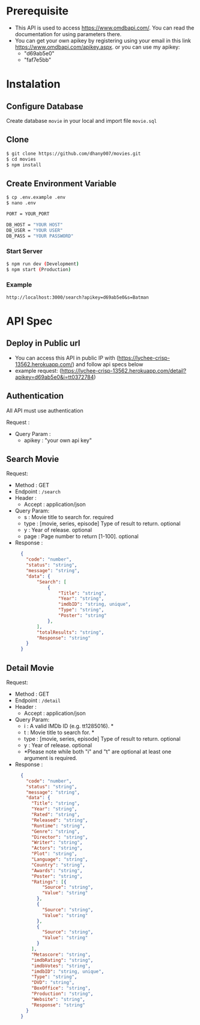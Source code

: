 # Prerequisite

- This API is used to access https://www.omdbapi.com/. You can read the documentation for using parameters there.
- You can get your own apikey by registering using your email in this link https://www.omdbapi.com/apikey.aspx. or you can use my apikey: 
    - "d69ab5e0"
    - "faf7e5bb"

# Instalation

## Configure Database

Create database `movie` in your local and import file `movie.sql`

## Clone

```bash
$ git clone https://github.com/dhany007/movies.git
$ cd movies
$ npm install
```

## Create Environment Variable

```bash
$ cp .env.example .env
$ nano .env
```
```bash
PORT = YOUR_PORT

DB_HOST = "YOUR HOST"
DB_USER = "YOUR USER"
DB_PASS = "YOUR PASSWORD"

```

### Start  Server

```bash
$ npm run dev (Development)
$ npm start (Production)
```

### Example

  `http://localhost:3000/search?apikey=d69ab5e0&s=Batman`



# API Spec

## Deploy in Public url

- You can access this API in public IP with (https://lychee-crisp-13562.herokuapp.com/) and follow api specs below
- example request: (https://lychee-crisp-13562.herokuapp.com/detail?apikey=d69ab5e0&i=tt0372784)

## Authentication

All API must use authentication

Request : 
- Query Param :
    - apikey : "your own api key"
  
## Search Movie

Request: 
- Method : GET
- Endpoint : `/search`
- Header : 
  - Accept : application/json
- Query Param:
  - s : Movie title to search for. required
  - type : [movie, series, episode] Type of result to return. optional
  - y : Year of release. optional
  - page : Page number to return [1-100]. optional
- Response : 
  ``` json
    {
      "code": "number",
      "status": "string",
      "message": "string",
      "data": {
          "Search": [
              {
                  "Title": "string",
                  "Year": "string",
                  "imdbID": "string, unique",
                  "Type": "string",
                  "Poster": "string"
              },
          ],
          "totalResults": "string",
          "Response": "string"
      }
    }
  ```

## Detail Movie

Request: 
- Method : GET
- Endpoint : `/detail`
- Header : 
  - Accept : application/json
- Query Param:
  - i : A valid IMDb ID (e.g. tt1285016). *
  - t : Movie title to search for. *
  - type : [movie, series, episode] Type of result to return. optional
  - y : Year of release. optional
  - *Please note while both "i" and "t" are optional at least one argument is required.
- Response : 
  ``` json
    {
      "code": "number",
      "status": "string",
      "message": "string",
      "data": {
        "Title": "string",
        "Year": "string",
        "Rated": "string",
        "Released": "string",
        "Runtime": "string",
        "Genre": "string",
        "Director": "string",
        "Writer": "string",
        "Actors": "string",
        "Plot": "string",
        "Language": "string",
        "Country": "string",
        "Awards": "string",
        "Poster": "string",
        "Ratings": [{
            "Source": "string",
            "Value": "string"
          },
          {
            "Source": "string",
            "Value": "string"
          },
          {
            "Source": "string",
            "Value": "string"
          }
        ],
        "Metascore": "string",
        "imdbRating": "string",
        "imdbVotes": "string",
        "imdbID": "string, unique",
        "Type": "string",
        "DVD": "string",
        "BoxOffice": "string",
        "Production": "string",
        "Website": "string",
        "Response": "string"
      }
    }
  ```

